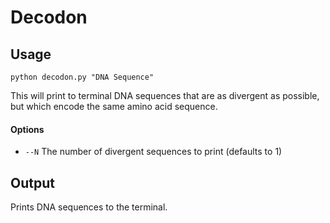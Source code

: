 # Decodon

## Usage
`python decodon.py "DNA Sequence"`

This will print to terminal DNA sequences that are as divergent as possible, but which encode the same amino acid sequence.

#### Options
- `--N` The number of divergent sequences to print (defaults to 1)

## Output
Prints DNA sequences to the terminal.